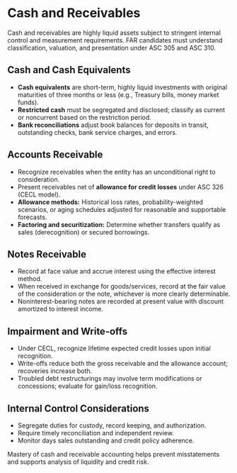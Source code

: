 # Cash and Receivables

Cash and receivables are highly liquid assets subject to stringent internal control and measurement requirements. FAR candidates must understand classification, valuation, and presentation under ASC 305 and ASC 310.

## Cash and Cash Equivalents

- **Cash equivalents** are short-term, highly liquid investments with original maturities of three months or less (e.g., Treasury bills, money market funds).
- **Restricted cash** must be segregated and disclosed; classify as current or noncurrent based on the restriction period.
- **Bank reconciliations** adjust book balances for deposits in transit, outstanding checks, bank service charges, and errors.

## Accounts Receivable

- Recognize receivables when the entity has an unconditional right to consideration.
- Present receivables net of **allowance for credit losses** under ASC 326 (CECL model).
- **Allowance methods:** Historical loss rates, probability-weighted scenarios, or aging schedules adjusted for reasonable and supportable forecasts.
- **Factoring and securitization:** Determine whether transfers qualify as sales (derecognition) or secured borrowings.

## Notes Receivable

- Record at face value and accrue interest using the effective interest method.
- When received in exchange for goods/services, record at the fair value of the consideration or the note, whichever is more clearly determinable.
- Noninterest-bearing notes are recorded at present value with discount amortized to interest income.

## Impairment and Write-offs

- Under CECL, recognize lifetime expected credit losses upon initial recognition.
- Write-offs reduce both the gross receivable and the allowance account; recoveries increase both.
- Troubled debt restructurings may involve term modifications or concessions; evaluate for gain/loss recognition.

## Internal Control Considerations

- Segregate duties for custody, record keeping, and authorization.
- Require timely reconciliation and independent review.
- Monitor days sales outstanding and credit policy adherence.

Mastery of cash and receivable accounting helps prevent misstatements and supports analysis of liquidity and credit risk.
